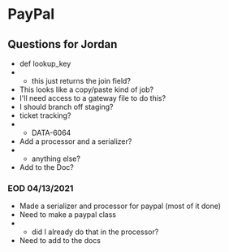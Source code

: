 # PayPal

## Questions for Jordan
* def lookup_key
* * this just returns the join field?
* This looks like a copy/paste kind of job?
* I'll need access to a gateway file to do this?
* I should branch off staging?
* ticket tracking?
* * DATA-6064
* Add a processor and a  serializer?
* * anything else?
* Add to the Doc?

### EOD 04/13/2021
* Made a serializer and processor for paypal (most of it done)
* Need to make a paypal class
* * did I already do that in the processor?
* Need to add to the docs
